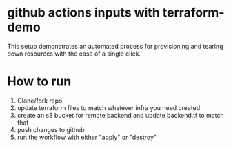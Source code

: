# github actions inputs with terraform-demo
This setup demonstrates an automated process for provisioning and tearing down resources with the ease of a single click.


# How to run
1. Clone/fork repo
2. update terraform files to match whatever infra you need created
3. create an s3 bucket for remote backend and update backend.tf to match that
4. push changes to github
5. run the workflow with either "apply" or "destroy"
